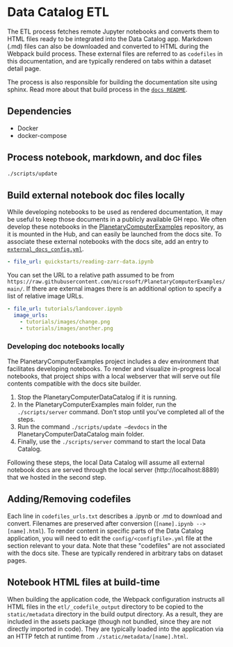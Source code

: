 # Data Catalog ETL

The ETL process fetches remote Jupyter notebooks and converts them to HTML
files ready to be integrated into the Data Catalog app. Markdown (.md) files
can also be downloaded and converted to HTML during the Webpack build process.
These external files are referred to as `codefiles` in this documentation, and
are typically rendered on tabs within a dataset detail page.

The process is also responsible for building the documentation site using sphinx.
Read more about that build process in the [`docs README`](../docs/README.md).

## Dependencies

- Docker
- docker-compose

## Process notebook, markdown, and doc files

```sh
./scripts/update
```

## Build external notebook doc files locally

While developing notebooks to be used as rendered documentation, it may be
useful to keep those documents in a publicly available GH repo. We often
develop these notebooks in the
[PlanetaryComputerExamples](https://github.com/microsoft/PlanetaryComputerExamples)
repository, as it is mounted in the Hub, and can easily be launched from the docs site.
To associate these external notebooks with the docs site, add an entry to [`external_docs_config.yml`](./config/external_docs_config.yml).

```yaml
- file_url: quickstarts/reading-zarr-data.ipynb
```

You can set the URL to a relative path assumed to be from
`https://raw.githubusercontent.com/microsoft/PlanetaryComputerExamples/main/`.
If there are external images there is an additional option to specify a list of
relative image URLs.

```yaml
- file_url: tutorials/landcover.ipynb
  image_urls:
    - tutorials/images/change.png
    - tutorials/images/another.png
```

### Developing doc notebooks locally

The PlanetaryComputerExamples project includes a dev environment that facilitates developing notebooks. To render and visualize in-progress local notebooks, that project ships with a local webserver that will serve out file contents compatible with the docs site builder. 

1. Stop the PlanetaryComputerDataCatalog if it is running.
2. In the PlanetaryComputerExamples main folder, run the `./scripts/server` command. Don't stop until you've completed all of the steps.
3. Run the command `./scripts/update —devdocs` in the PlanetaryComputerDataCatalog main folder.
4. Finally, use the `./scripts/server` command to start the local Data Catalog.

Following these steps, the local Data Catalog will assume all external notebook docs are served through the local server (http://localhost:8889) that we hosted in the second step.

## Adding/Removing codefiles

Each line in `codefiles_urls.txt` describes a .ipynb or .md to download and
convert.  Filenames are preserved after conversion (`[name].ipynb -->
[name].html`).  To render content in specific parts of the Data Catalog
application, you will need to edit the `config/<configfile>.yml` file at the
section relevant to your data.  Note that these "codefiles" are not
associated with the docs site.  These are typically rendered in arbitrary
tabs on dataset pages.

## Notebook HTML files at build-time

When building the application code, the Webpack configuration instructs all
HTML files in the `etl/_codefile_output` directory to be copied to the
`static/metadata` directory in the build output directory. As a result, they are
included in the assets package (though not bundled, since they are not
directly imported in code). They are typically loaded into the application
via an HTTP fetch at runtime from `./static/metadata/[name].html`.
